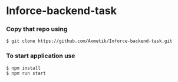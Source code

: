 # Inforce-backend-task

### Copy that repo using
```
$ git clone https://github.com/Axmetik/Inforce-backend-task.git
```

### To start application use
```
$ npm install
$ npm run start
```

